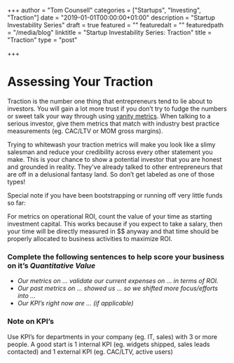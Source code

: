+++
author = "Tom Counsell"
categories = ["Startups", "Investing", "Traction"]
date = "2019-01-01T00:00:00+01:00"
description = "Startup Investability Series"
draft = true
featured = ""
featuredalt = ""
featuredpath = "/media/blog"
linktitle = "Startup Investability Series: Traction"
title = "Traction"
type = "post"

+++
# Assessing Your Traction

Traction is the number one thing that entrepreneurs tend to lie about to investors. You will gain a lot more trust if you don’t try to fudge the numbers or sweet talk your way through using [vanity metrics](l). When talking to a serious investor, give them metrics that match with industry best practice measurements (eg. CAC/LTV or MOM gross margins).

Trying to whitewash your traction metrics will make you look like a slimy salesman and reduce your credibility across every other statement you make. This is your chance to show a potential investor that you are honest and grounded in reality. They’ve already talked to other entrepreneurs that are off in a delusional fantasy land. So don’t get labeled as one of those types!

Special note if you have been bootstrapping or running off very little funds so far:

For metrics on operational ROI, count the value of your time as starting investment capital. This works because if you expect to take a salary, then your time will be directly measured in $$ anyway and that time should be properly allocated to business activities to maximize ROI.

### **Complete the following sentences to help score your business on it’s _Quantitative Value_**

* _Our metrics on ... validate our current expenses on ... in terms of ROI._
* _Our past metrics on ... showed us ... so we shifted more focus/efforts into ..._
* _Our KPI’s right now are ... (if applicable)_

### **Note on KPI’s**

Use KPI’s for departments in your company (eg. IT, sales) with 3 or more people. A good start is 1 internal KPI (eg. widgets shipped, sales leads contacted) and 1 external KPI (eg. CAC/LTV, active users)